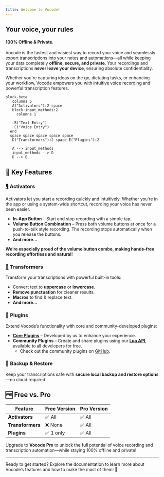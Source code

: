 ```yaml
---
title: Welcome to Vocode!
---
```

## Your voice, your rules

#### 100% Offline & Private.

Vocode is the fastest and easiest way to record your voice and seamlessly export transcriptions into your notes and automations—all while keeping your data completely **offline, secure, and private**. Your recordings and transcriptions **never leave your device**, ensuring absolute confidentiality. 

Whether you're capturing ideas on the go, dictating tasks, or enhancing your workflow, Vocode empowers you with intuitive voice recording and powerful transcription features.


```mermaid
block-beta
   columns 5
   A("Activators"):2 space 
   block:input_methods:2
     columns 1

    B("Text Entry") 
    C("Voice Entry")
  end 
  space space space space space
   D("Transformers"):2 space E("Plugins"):2
   
   A --> input_methods
   input_methods --> D
   D --> E
```

## 🚀 Key Features

### [🎙](activators) Activators
Activators let you start a recording quickly and intuitively. Whether you're in the app or using a system-wide shortcut, recording your voice has never been easier.

- **In-App Button** – Start and stop recording with a simple tap.
- **Volume Button Combination** – Press both volume buttons at once for a push-to-talk style recording. The recording stops automatically when you release the buttons.
- **And more...**

**We’re especially proud of the volume button combo, making hands-free recording effortless and natural!**

### [🔧](transformers/) Transformers
Transform your transcriptions with powerful built-in tools:
- Convert text to **uppercase** or **lowercase**.
- **Remove punctuation** for cleaner results.
- **Macros** to find & replace text.
- **And more...**

### 🔌 Plugins
Extend Vocode’s functionality with core and community-developed plugins:
- [**Core Plugins**](plugins/core_plugins/) – Developed by us to enhance your experience.
- **Community Plugins** – Create and share plugins using our [**Lua API**](developers/lua_apis/), available to all developers for free.
  - Check out the community plugins on [GitHub](https://github.com/ViscousPot/vocode-community).

### 💾 Backup & Restore
Keep your transcriptions safe with **secure local backup and restore options**—no cloud required.

## 🆓 Free vs. Pro
| Feature          | Free Version  | Pro Version  |
|------------------|---------------|--------------|
| **Activators**   | ✅ All        | ✅ All       |
| **Transformers** | ❌ None       | ✅ All       |
| **Plugins**      | ✅ 1 only     | ✅ All       |

Upgrade to **Vocode Pro** to unlock the full potential of voice recording and transcription automation—while staying 100% offline and private!

---

Ready to get started? Explore the documentation to learn more about Vocode’s features and how to make the most of them! 🚀
